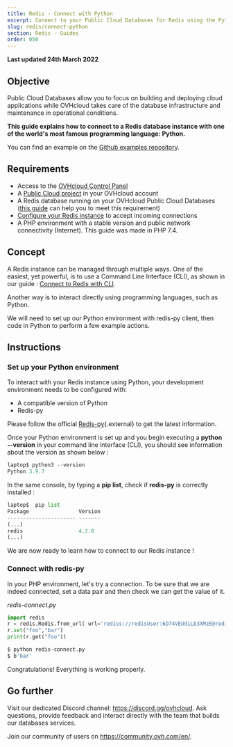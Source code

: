 ```yaml
---
title: Redis - Connect with Python
excerpt: Connect to your Public Cloud Databases for Redis using the Python programming language
slug: redis/connect-python
section: Redis - Guides
order: 050
---
```


**Last updated 24th March 2022**

## Objective

Public Cloud Databases allow you to focus on building and deploying cloud applications while OVHcloud takes care of the database infrastructure and maintenance in operational conditions.

**This guide explains how to connect to a Redis database instance with one of the world's most famous programming language: Python.**

You can find an example on the [Github examples repository](https://github.com/ovh/public-cloud-databases-examples/tree/main/databases/redis/python/hello-world).

## Requirements

- Access to the [OVHcloud Control Panel](https://ca.ovh.com/auth/?action=gotomanager&from=https://www.ovh.com/sg/&ovhSubsidiary=sg)
- A [Public Cloud project](https://www.ovhcloud.com/en-sg/public-cloud/) in your OVHcloud account
- A Redis database running on your OVHcloud Public Cloud Databases ([this guide](https://docs.ovh.com/sg/en/publiccloud/databases/getting-started/) can help you to meet this requirement)
- [Configure your Redis instance](https://docs.ovh.com/sg/en/publiccloud/databases/redis/configure-redis-instance/) to accept incoming connections
- A PHP environment with a stable version and public network connectivity (Internet). This guide was made in PHP 7.4.

## Concept

A Redis instance can be managed through multiple ways.
One of the easiest, yet powerful, is to use a Command Line Interface (CLI), as shown in our guide : [Connect to Redis with CLI](https://docs.ovh.com/sg/en/publiccloud/databases/redis/connect-cli).

Another way is to interact directly using programming languages, such as Python.

We will need to set up our Python environment with redis-py client, then code in Python to perform a few example actions.

## Instructions

### Set up your Python environment

To interact with your Redis instance using Python, your development environment needs to be configured with:

- A compatible version of Python
- Redis-py

Please follow the official [Redis-py](https://github.com/redis/redis-py#installation){.external} to get the latest information.

Once your Python environment is set up and you begin executing a **python --version** in your command line interface (CLI), you should see information about the version as shown below :

```python
laptop$ python3 --version
Python 3.9.7
```

In the same console, by typing a **pip list**, check if **redis-py** is correctly installed :

```python
laptop$  pip list
Package                Version
---------------------- -------
(...)
redis                  4.2.0
(...)
```

We are now ready to learn how to connect to our Redis instance !

### Connect with redis-py

In your PHP environment, let's try a connection. To be sure that we are indeed connected, set a data pair and then check we can get the value of it.

*redis-connect.py*

```python
import redis
r = redis.Redis.from_url( url='rediss://redisUser:6D74VEUdiLb3XMzE@redis-0d42e4a5-o2626ab53.database.cloud.ovh.net:20185')
r.set("foo","bar")
print(r.get("foo"))
```

```bash
$ python redis-connect.py
$ b'bar'
```

Congratulations! Everything is working properly.

## Go further

Visit our dedicated Discord channel: <https://discord.gg/ovhcloud>. Ask questions, provide feedback and interact directly with the team that builds our databases services.

Join our community of users on <https://community.ovh.com/en/>.

